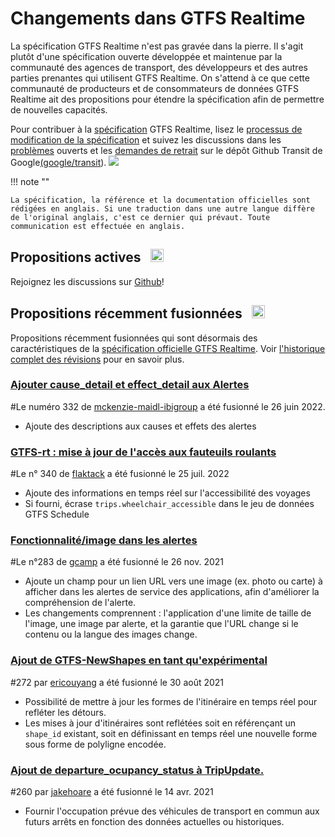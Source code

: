 # Changements dans GTFS Realtime

La spécification GTFS Realtime n'est pas gravée dans la pierre. Il s'agit plutôt d'une spécification ouverte développée et maintenue par la communauté des agences de transport, des développeurs et des autres parties prenantes qui utilisent GTFS Realtime. On s'attend à ce que cette communauté de producteurs et de consommateurs de données GTFS Realtime ait des propositions pour étendre la spécification afin de permettre de nouvelles capacités.

Pour contribuer à la [spécification](../process) GTFS Realtime, lisez le [processus de modification de la spécification](../process) et suivez les discussions dans les [problèmes](https://github.com/google/transit/issues) ouverts et les [demandes de retrait](https://github.com/google/transit/pulls) sur le dépôt Github Transit de Google[(google/transit](https://github.com/google/transit)). ![](../../assets/mark-github.svg)

!!! note ""

    La spécification, la référence et la documentation officielles sont rédigées en anglais. Si une traduction dans une autre langue diffère de l'original anglais, c'est ce dernier qui prévaut. Toute communication est effectuée en anglais.

<!-- <br><div class="landing-page">
    <a class="button" href="../process">Processus de modification des spécifications</a><a class="button" href="../guiding-principles">Principes directeurs</a><a class="button" href="../revision-history">Historique des révisions</a><a class="button" href="../extensions">Extensions enRealtime</a>
</div> -->

## Propositions actives &ensp;<img src="../../assets/pr-active.svg" style="height:1em;"/>

<!-- Propositions actives pour de nouvelles fonctionnalités dans GTFS Realtime.  -->

Rejoignez les discussions sur [Github](https://github.com/google/transit/pulls)!

<!-- <div class="row">
    <div class="active-container">
        <h3 class="title"><a class="no-icon" href="https://github.com/google/transit/pull/332" target="_blank">Ajouter cause_detail et effect_detail aux alertes</a></h3>
        <p class="maintainer">#332 ouvert le Peut 31, 2022 par <a class="no-icon" href="https://github.com/mckenzie-maidl-ibigroup" target="_blank">mckenzie-maidl-ibigroup</a></p>
    </div>
</div>
<div class="row"></div> -->

<!-- <div class="row no-active">
    <div class="no-active-container">
        <h3 class="title">Il n'y a actuellement aucune proposition active pour GTFS Realtime.</h3>
        <p class="prompt">Vous avez une proposition ? &ensp;➜&ensp; Ouvrir un <a href="https://github.com/google/transit/pulls" target="_blank">demande de retrait</a>.</p>
    </div>
</div>
<div class="row"></div> -->

## Propositions récemment fusionnées &ensp;<img src="../../assets/pr-merged.svg" style="height:1em;"/>

Propositions récemment fusionnées qui sont désormais des caractéristiques de la [spécification officielle GTFS Realtime](../reference). Voir [l'historique complet des révisions](../process#revision-history) pour en savoir plus.

<div class="row">
    <div class="leftcontainer">
        <h3 class="title"><a href="https://github.com/google/transit/pull/332" class="no-icon" target="_blank">Ajouter cause_detail et effect_detail aux Alertes</a></h3>
        <p class="maintainer">#Le numéro 332 de <a href="https://github.com/mckenzie-maidl-ibigroup" class="no-icon" target="_blank">mckenzie-maidl-ibigroup</a> a été fusionné le 26 juin 2022.</p>
    </div>
    <div class="featurelist">
        <ul>
            <li>Ajoute des descriptions aux causes et effets des alertes</li>
        </ul>
    </div>
</div>

<div class="row">
    <div class="leftcontainer">
        <h3 class="title"><a href="https://github.com/google/transit/pull/340" class="no-icon" target="_blank">GTFS-rt : mise à jour de l'accès aux fauteuils roulants</a></h3>
        <p class="maintainer">#Le n° 340 de <a href="https://github.com/flaktack" class="no-icon" target="_blank">flaktack</a> a été fusionné le 25 juil. 2022</p>
    </div>
    <div class="featurelist">
        <ul>
            <li>Ajoute des informations en temps réel sur l'accessibilité des voyages</li>
            <li>Si fourni, écrase <code>trips.wheelchair_accessible</code> dans le jeu de données GTFS Schedule</li>
        </ul>
    </div>
</div>

<div class="row">
    <div class="leftcontainer">
        <h3 class="title"><a href="https://github.com/google/transit/pull/283" class="no-icon" target="_blank">Fonctionnalité/image dans les alertes</a></h3>
        <p class="maintainer">#Le n°283 de <a href="https://github.com/gcamp" class="no-icon" target="_blank">gcamp</a> a été fusionné le 26 nov. 2021</p>
    </div>
    <div class="featurelist">
        <ul>
            <li>Ajoute un champ pour un lien URL vers une image (ex. photo ou carte) à afficher dans les alertes de service des applications, afin d'améliorer la compréhension de l'alerte.</li>
            <li>Les changements comprennent : l'application d'une limite de taille de l'image, une image par alerte, et la garantie que l'URL change si le contenu ou la langue des images change.</li>
        </ul>
    </div>
</div>

<div class="row">
    <div class="leftcontainer">
        <h3 class="title"><a href="https://github.com/google/transit/pull/272" class="no-icon" target="_blank">Ajout de GTFS-NewShapes en tant qu'expérimental</a></h3>
        <p class="maintainer">#272 par <a href="https://github.com/ericouyang" class="no-icon" target="_blank">ericouyang</a> a été fusionné le 30 août 2021</p>
    </div>
    <div class="featurelist">
        <ul>
            <li>Possibilité de mettre à jour les formes de l'itinéraire en temps réel pour refléter les détours.</li>
            <li>Les mises à jour d'itinéraires sont reflétées soit en référençant un <code>shape_id</code> existant, soit en définissant en temps réel une nouvelle forme sous forme de polyligne encodée.</li>
        </ul>
    </div>
</div>

<div class="row">
    <div class="leftcontainer">
        <h3 class="title"><a href="https://github.com/google/transit/pull/260" class="no-icon" target="_blank">Ajout de departure_ocupancy_status à TripUpdate.</a></h3>
        <p class="maintainer">#260 par <a href="https://github.com/jakehoare" class="no-icon" target="_blank">jakehoare</a> a été fusionné le 14 avr. 2021</p>
    </div>
    <div class="featurelist">
        <ul>
            <li>Fournir l'occupation prévue des véhicules de transport en commun aux futurs arrêts en fonction des données actuelles ou historiques.</li>
        </ul>
    </div>
</div>

<div class="row"/>
